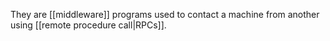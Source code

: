 They are [[middleware]] programs used to contact a machine from another using [[remote procedure call|RPCs]].